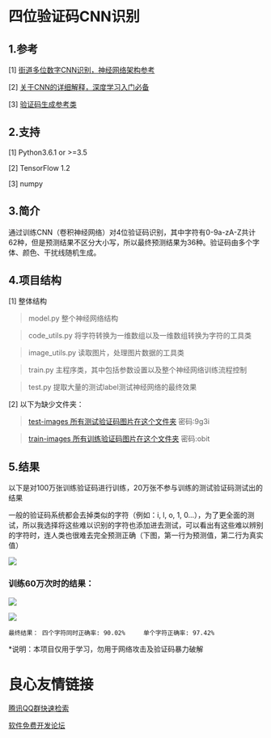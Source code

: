 # 四位验证码CNN识别

## 1.参考
[1] [街道多位数字CNN识别，神经网络架构参考](https://github.com/potterhsu/SVHNClassifier)

[2] [关于CNN的详细解释，深度学习入门必备](https://morvanzhou.github.io/tutorials/machine-learning/tensorflow/5-03-CNN1/)


[3] [验证码生成参考类](http://git.oschina.net/thinkgem/jeesite/blob/master/src/main/java/com/thinkgem/jeesite/common/servlet/ValidateCodeServlet.java)

## 2.支持
[1] Python3.6.1 or >=3.5

[2] TensorFlow 1.2

[3] numpy

## 3.简介
通过训练CNN（卷积神经网络）对4位验证码识别，其中字符有0-9a-zA-Z共计62种，但是预测结果不区分大小写，所以最终预测结果为36种。验证码由多个字体、颜色、干扰线随机生成。

## 4.项目结构
[1] 整体结构
>model.py 整个神经网络结构

>code_utils.py 将字符转换为一维数组以及一维数组转换为字符的工具类

>image_utils.py 读取图片，处理图片数据的工具类

>train.py 主程序类，其中包括参数设置以及整个神经网络训练流程控制

>test.py 提取大量的测试label测试神经网络的最终效果

[2] 以下为缺少文件夹：

>[test-images 所有测试验证码图片在这个文件夹](https://pan.baidu.com/s/1o89lHWY ) 密码:9g3i

>[train-images 所有训练验证码图片在这个文件夹](https://pan.baidu.com/s/1i5xQ7v3) 密码:obit

## 5.结果

以下是对100万张训练验证码进行训练，20万张不参与训练的测试验证码测试出的结果

一般的验证码系统都会去掉类似的字符（例如：i, l, o, 1, 0...），为了更全面的测试，所以我选择将这些难以识别的字符也添加进去测试，可以看出有这些难以辨别的字符时，连人类也很难去完全预测正确（下图，第一行为预测值，第二行为真实值）

![](http://git.oschina.net/kdldbq/verification-decoder/raw/master/result/train_1w.jpg)

### 训练60万次时的结果：

![](http://git.oschina.net/kdldbq/verification-decoder/raw/master/result/60w_loss.png)

![](http://git.oschina.net/kdldbq/verification-decoder/raw/master/result/60w_output.png)

```
最终结果： 四个字符同时正确率: 90.02%		单个字符正确率: 97.42%
```

*说明：本项目仅用于学习，勿用于网络攻击及验证码暴力破解

 # 良心友情链接

[腾讯QQ群快速检索](http://u.720life.cn/s/8cf73f7c)

[软件免费开发论坛](http://u.720life.cn/s/bbb01dc0)